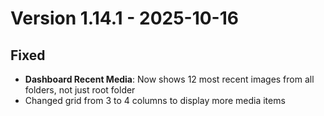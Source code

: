 # Version 1.14.1 - 2025-10-16

## Fixed
- **Dashboard Recent Media**: Now shows 12 most recent images from all folders, not just root folder
- Changed grid from 3 to 4 columns to display more media items


